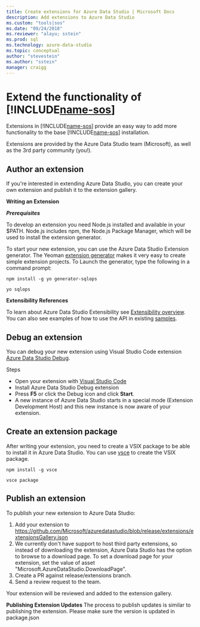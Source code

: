 ```yaml
---
title: Create extensions for Azure Data Studio | Microsoft Docs
description: Add extensions to Azure Data Studio
ms.custom: "tools|sos"
ms.date: "09/24/2018"
ms.reviewer: "alayu; sstein"
ms.prod: sql
ms.technology: azure-data-studio
ms.topic: conceptual
author: "stevestein"
ms.author: "sstein"
manager: craigg
---
```

# Extend the functionality of [!INCLUDE[name-sos](../includes/name-sos-short.md)]

Extensions in [!INCLUDE[name-sos](../includes/name-sos-short.md)] provide an easy way to add more functionality to the base [!INCLUDE[name-sos](../includes/name-sos-short.md)] installation.

Extensions are provided by the Azure Data Studio team (Microsoft), as well as the 3rd party community (you!).


## Author an extension

If you're interested in extending Azure Data Studio, you can create your own extension and publish it to the extension gallery.

**Writing an Extension**

***Prerequisites***

To develop an extension you need Node.js installed and available in your $PATH. Node.js includes npm, the Node.js Package Manager, which will be used to install the extension generator.

To start your new extension, you can use the Azure Data Studio Extension generator. The Yeoman [extension generator](https://www.npmjs.com/package/generator-sqlops) makes it very easy to create simple extension projects. To Launch the generator, type the following in a command prompt:

`npm install -g yo generator-sqlops`

`yo sqlops`


**Extensibility References**

To learn about Azure Data Studio Extensibility see [Extensibility overview](extensibility.md). You can also see examples of how to use the API in existing [samples](https://github.com/Microsoft/azuredatastudio/tree/master/samples).


## Debug an extension

You can debug your new extension using Visual Studio Code extension [Azure Data Studio Debug](https://github.com/kevcunnane/sqlops-debug).

Steps
- Open your extension with [Visual Studio Code](https://code.visualstudio.com/)
- Install Azure Data Studio Debug extension
- Press **F5** or click the Debug icon and click **Start**.
- A new instance of Azure Data Studio starts in a special mode (Extension Development Host) and this new instance is now aware of your extension.


## Create an extension package

After writing your extension, you need to create a VSIX package to be able to install it in Azure Data Studio. You can use [vsce](https://github.com/Microsoft/vscode-vsce) to create the VSIX package.

`npm install -g vsce`

`vsce package`


## Publish an extension

To publish your new extension to Azure Data Studio:

1. Add your extension to https://github.com/Microsoft/azuredatastudio/blob/release/extensions/extensionsGallery.json
2. We currently don't have support to host third party extensions, so instead of downloading the extension, Azure Data Studio has the option to browse to a download page. To set a download page for your extension, set the value of asset "Microsoft.AzureDataStudio.DownloadPage".
3. Create a PR against release/extensions branch.
4. Send a review request to the team.

Your extension will be reviewed and added to the extension gallery.

**Publishing Extension Updates**
The process to publish updates is similar to publishing the extension. Please make sure the version is updated in package.json
